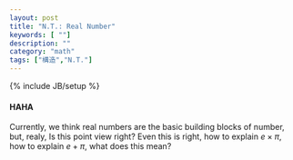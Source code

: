 ```yaml
---
layout: post
title: "N.T.: Real Number"
keywords: [ ""]
description: ""
category: "math"
tags: ["構造","N.T."]
---
```

{% include JB/setup %}


#### HAHA
Currently, we think real numbers are the basic building blocks of number, but,
realy, Is this point view right?  Even this is right, how to explain $e\times\pi$,
how to explain $e+\pi$, what does this mean?



